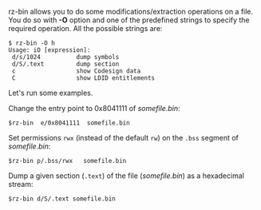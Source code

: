 rz-bin allows you to do some modifications/extraction operations on a file. You do so with **-O** option
and one of the predefined strings to specify the required operation. All the possible strings are:

```
$ rz-bin -O h
Usage: iO [expression]:
 d/s/1024          dump symbols
 d/S/.text         dump section
 c                 show Codesign data
 C                 show LDID entitlements
```

Let's run some examples.

Change the entry point to 0x8041111 of *somefile.bin*:

```
$rz-bin  e/0x8041111  somefile.bin
```

Set permissions `rwx` (instead of the default `rw`) on the `.bss` segment of *somefile.bin*:

```
$rz-bin p/.bss/rwx   somefile.bin
```

Dump a given section (`.text`) of the file (*somefile.bin*) as a hexadecimal stream:

```
$rz-bin d/S/.text somefile.bin
```
